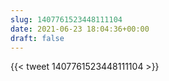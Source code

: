 ```yaml
---
slug: 1407761523448111104
date: 2021-06-23 18:04:36+00:00
draft: false
---
```


{{< tweet 1407761523448111104 >}}
